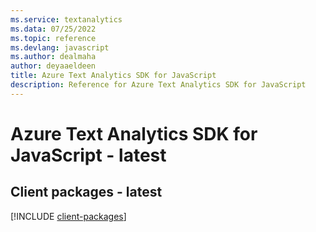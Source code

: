 ```yaml
---
ms.service: textanalytics
ms.data: 07/25/2022
ms.topic: reference
ms.devlang: javascript
ms.author: dealmaha
author: deyaaeldeen
title: Azure Text Analytics SDK for JavaScript
description: Reference for Azure Text Analytics SDK for JavaScript
---
```

# Azure Text Analytics SDK for JavaScript - latest

## Client packages - latest
[!INCLUDE [client-packages](text-analytics-client-index.md)]